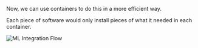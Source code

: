 Now, we can use containers to do this in a more efficient way.

Each piece of software would only install pieces of what it needed in each container.  

![ML Integration Flow](container-set-up.png)

